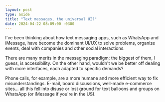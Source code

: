 ```yaml
---
layout: post
type: aside
title: "Text messages, the universal UI?"
date: 2024-04-22 08:09:00 -0300
---
```

I've been thinking about how text messaging apps, such as WhatsApp and iMessage, have become the dominant UI/UX to solve problems, organize events, deal with companies and other social interactions.

There are many merits in the messaging paradigm; the biggest of them, I guess, is accessibility. On the other hand, wouldn't we be better off dealing with more interfaces, each adapted to specific demands?

Phone calls, for example, are a more humane and more efficient way to fix misunderstandings. E-mail, board discussions, well-made e-commerce sites… all this fell into disuse or lost ground for text balloons and groups on WhatsApp (or iMessage if you're in the US).